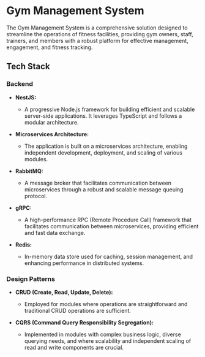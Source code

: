 # Gym Management System

The Gym Management System is a comprehensive solution designed to streamline the operations of fitness facilities, providing gym owners, staff, trainers, and members with a robust platform for effective management, engagement, and fitness tracking.

## Tech Stack

### Backend

- **NestJS:**

  - A progressive Node.js framework for building efficient and scalable server-side applications. It leverages TypeScript and follows a modular architecture.

- **Microservices Architecture:**

  - The application is built on a microservices architecture, enabling independent development, deployment, and scaling of various modules.

- **RabbitMQ:**

  - A message broker that facilitates communication between microservices through a robust and scalable message queuing protocol.

- **gRPC:**

  - A high-performance RPC (Remote Procedure Call) framework that facilitates communication between microservices, providing efficient and fast data exchange.

- **Redis:**
  - In-memory data store used for caching, session management, and enhancing performance in distributed systems.

### Design Patterns

- **CRUD (Create, Read, Update, Delete):**

  - Employed for modules where operations are straightforward and traditional CRUD operations are sufficient.

- **CQRS (Command Query Responsibility Segregation):**
  - Implemented in modules with complex business logic, diverse querying needs, and where scalability and independent scaling of read and write components are crucial.
